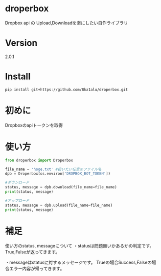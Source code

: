 # droperbox
Dropbox api の Upload,Downloadを楽にしたい自作ライブラリ

# Version
2.0.1

# Install
```pip install git+https://github.com/8ka1alu/droperbox.git```

# 初めに
Dropboxのapiトークンを取得

# 使い方
```python
from droperbox import Droperbox

file_name = 'hoge.txt' #扱いたい任意のファイル名
dpb = Droperbox(os.environ['DROPBOX_BOT_TOKEN'])

#ダウンロード
status, message = dpb.download(file_name=file_name)
print(status, message)

#アップロード
status, message = dpb.upload(file_name=file_name)
print(status, message)
```
# 補足
使い方のstatus, messageについて
・statusは問題無いかあるかの判定です。
True,Falseが返ってきます。

・messageはstatusに対するメッセージです。
Trueの場合Success,Falseの場合エラー内容が帰ってきます。

